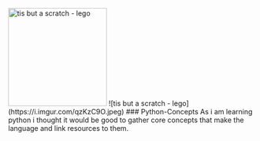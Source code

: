 <img src="(https://i.imgur.com/qzKzC9O.jpeg)" alt="tis but a scratch - lego" width="200" height="200" />
![tis but a scratch - lego](https://i.imgur.com/qzKzC9O.jpeg)
### Python-Concepts
As i am learning python i thought it would be good to gather core concepts that make the language and link resources to them.
